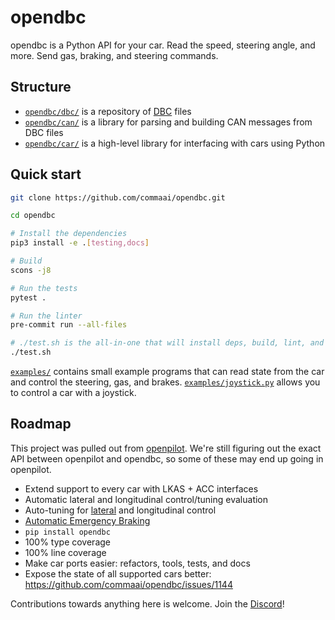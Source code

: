 # opendbc

opendbc is a Python API for your car. Read the speed, steering angle, and more. Send gas, braking, and steering commands.

## Structure
* [`opendbc/dbc/`](opendbc/dbc/) is a repository of [DBC](https://en.wikipedia.org/wiki/CAN_bus#DBC) files
* [`opendbc/can/`](opendbc/can/) is a library for parsing and building CAN messages from DBC files
* [`opendbc/car/`](opendbc/car/) is a high-level library for interfacing with cars using Python

## Quick start

```bash
git clone https://github.com/commaai/opendbc.git

cd opendbc

# Install the dependencies
pip3 install -e .[testing,docs]

# Build
scons -j8

# Run the tests
pytest .

# Run the linter
pre-commit run --all-files

# ./test.sh is the all-in-one that will install deps, build, lint, and test
./test.sh
```

[`examples/`](examples/) contains small example programs that can read state from the car and control the steering, gas, and brakes.
[`examples/joystick.py`](examples/joystick.py) allows you to control a car with a joystick.

## Roadmap

This project was pulled out from [openpilot](https://github.com/commaai/openpilot).
We're still figuring out the exact API between openpilot and opendbc, so some of these
may end up going in openpilot.

* Extend support to every car with LKAS + ACC interfaces
* Automatic lateral and longitudinal control/tuning evaluation
* Auto-tuning for [lateral](https://blog.comma.ai/090release/#torqued-an-auto-tuner-for-lateral-control) and longitudinal control
* [Automatic Emergency Braking](https://en.wikipedia.org/wiki/Automated_emergency_braking_system)
* `pip install opendbc`
* 100% type coverage
* 100% line coverage
* Make car ports easier: refactors, tools, tests, and docs
* Expose the state of all supported cars better: https://github.com/commaai/opendbc/issues/1144

Contributions towards anything here is welcome. Join the [Discord](https://discord.comma.ai)!
